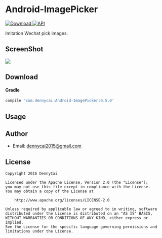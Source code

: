 # Android-ImagePicker
[ ![Download](https://api.bintray.com/packages/dennycai/maven/android-imagepicker/images/download.svg) ](https://bintray.com/dennycai/maven/android-imagepicker/_latestVersion)
[![API](https://img.shields.io/badge/API-9%2B-brightgreen.svg?style=flat)](https://android-arsenal.com/api?level=9) 

Imitation Wechat pick images.

ScreenShot
--
![](https://null)

Download
--
#### Gradle
```groovy
compile 'com.dennycai:Android-ImagePicker:0.5.0'
```
Usage
--

Author
--
* Email: dennycai2015@gmail.com

License
--
```
Copyright 2016 DennyCai

Licensed under the Apache License, Version 2.0 (the "License");
you may not use this file except in compliance with the License.
You may obtain a copy of the License at

    http://www.apache.org/licenses/LICENSE-2.0

Unless required by applicable law or agreed to in writing, software
distributed under the License is distributed on an "AS IS" BASIS,
WITHOUT WARRANTIES OR CONDITIONS OF ANY KIND, either express or implied.
See the License for the specific language governing permissions and
limitations under the License.
